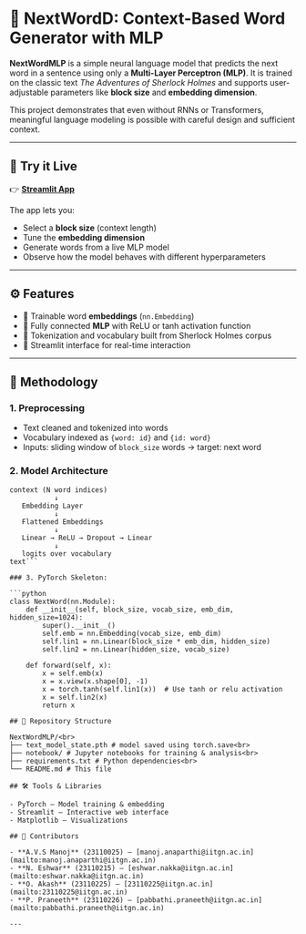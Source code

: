 # 🧠 NextWordD: Context-Based Word Generator with MLP

**NextWordMLP** is a simple neural language model that predicts the next word in a sentence using only a **Multi-Layer Perceptron (MLP)**. It is trained on the classic text *The Adventures of Sherlock Holmes* and supports user-adjustable parameters like **block size** and **embedding dimension**.

This project demonstrates that even without RNNs or Transformers, meaningful language modeling is possible with careful design and sufficient context.

---

## 🎯 Try it Live

👉 **[Streamlit App](https://nextwordd.streamlit.app/)**

The app lets you:
- Select a **block size** (context length)
- Tune the **embedding dimension**
- Generate words from a live MLP model
- Observe how the model behaves with different hyperparameters

---

## ⚙️ Features

- 🔸 Trainable word **embeddings** (`nn.Embedding`)
- 🔸 Fully connected **MLP** with ReLU or tanh activation function
- 🔸 Tokenization and vocabulary built from Sherlock Holmes corpus
- 🔸 Streamlit interface for real-time interaction

---

## 🧠 Methodology

### 1. Preprocessing
- Text cleaned and tokenized into words
- Vocabulary indexed as `{word: id}` and `{id: word}`
- Inputs: sliding window of `block_size` words → target: next word

### 2. Model Architecture

```text
context (N word indices)
           ↓
   Embedding Layer
           ↓
   Flattened Embeddings
           ↓
   Linear → ReLU → Dropout → Linear
           ↓
   logits over vocabulary
text```

### 3. PyTorch Skeleton:

```python
class NextWord(nn.Module):
    def __init__(self, block_size, vocab_size, emb_dim, hidden_size=1024):
        super().__init__()
        self.emb = nn.Embedding(vocab_size, emb_dim)
        self.lin1 = nn.Linear(block_size * emb_dim, hidden_size)
        self.lin2 = nn.Linear(hidden_size, vocab_size)

    def forward(self, x):
        x = self.emb(x)
        x = x.view(x.shape[0], -1)
        x = torch.tanh(self.lin1(x))  # Use tanh or relu activation
        x = self.lin2(x)
        return x

## 📁 Repository Structure

NextWordMLP/<br>
├── text_model_state.pth # model saved using torch.save<br>
├── notebook/ # Jupyter notebooks for training & analysis<br>
├── requirements.txt # Python dependencies<br>
└── README.md # This file

## 🛠 Tools & Libraries

- PyTorch – Model training & embedding
- Streamlit – Interactive web interface
- Matplotlib – Visualizations

## 👥 Contributors

- **A.V.S Manoj** (23110025) – [manoj.anaparthi@iitgn.ac.in](mailto:manoj.anaparthi@iitgn.ac.in)  
- **N. Eshwar** (23110215) – [eshwar.nakka@iitgn.ac.in](mailto:eshwar.nakka@iitgn.ac.in)  
- **O. Akash** (23110225) – [23110225@iitgn.ac.in](mailto:23110225@iitgn.ac.in)
- **P. Praneeth** (23110226) – [pabbathi.praneeth@iitgn.ac.in](mailto:pabbathi.praneeth@iitgn.ac.in)

---
